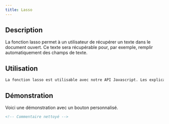 ```yaml
---
title: Lasso
---
```


## Description

La fonction lasso permet à un utilisateur de récupérer un texte dans le document ouvert. Ce texte sera récupérable pour, par exemple, remplir automatiquement des champs de texte.

## Utilisation

```xml
La fonction lasso est utilisable avec notre API Javascript. Les explications d'utilisation se trouvent [ici](<!-- Commentaire nettoyé -->).
```

## Démonstration

Voici une démonstration avec un bouton personnalisé.

```xml
<!-- Commentaire nettoyé -->
```
